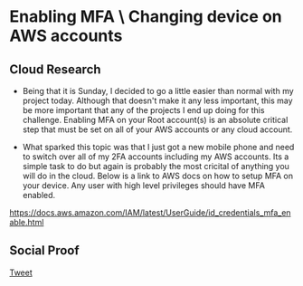 <!-- This is a template you can use for quick progress days. It removes a lot of the steps we encourage you to share in the longer template 000-DAY-ARTICLE-LONG-TEMPLATE.MD-->

# Enabling MFA \ Changing device on AWS accounts

## Cloud Research

- Being that it is Sunday, I decided to go a little easier than normal with my project today.  Although that doesn't make it any less important, this may be more important that any of the projects I end up doing for this challenge.  Enabling MFA on your Root account(s) is an absolute critical step that must be set on all of your AWS accounts or any cloud account.

- What sparked this topic was that I just got a new mobile phone and need to switch over all of my 2FA accounts including my AWS accounts.  Its a simple task to do but again is probably the most cricital of anything you will do in the cloud.  Below is a link to AWS docs on how to setup MFA on your device.  Any user with high level privileges should have MFA enabled.

https://docs.aws.amazon.com/IAM/latest/UserGuide/id_credentials_mfa_enable.html

## Social Proof

[Tweet](https://twitter.com/realmawsb/status/1320390403292614656)